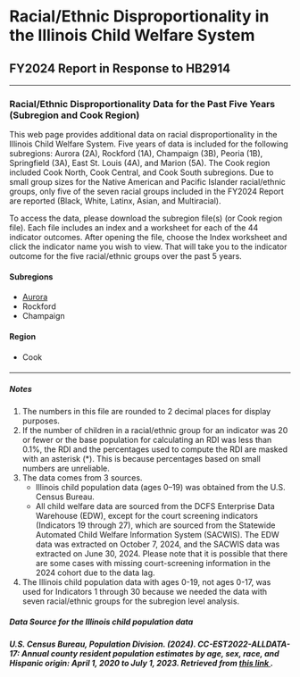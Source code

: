 # Racial/Ethnic Disproportionality in the Illinois Child Welfare System #
## FY2024 Report in Response to HB2914 ##
---
### Racial/Ethnic Disproportionality Data for the Past Five Years (Subregion and Cook Region) ###
<p>
This web page provides additional data on racial disproportionality in the Illinois Child Welfare System. Five years of data is included for the following subregions: Aurora (2A), Rockford (1A), Champaign (3B), Peoria (1B), Springfield (3A), East St. Louis (4A), and Marion (5A). The Cook region included Cook North, Cook Central, and Cook South subregions. Due to small group sizes for the Native American and Pacific Islander racial/ethnic groups, only five of the seven racial groups included in the FY2024 Report are reported (Black, White, Latinx, Asian, and Multiracial).
</p>
<p>To access the data, please download the subregion file(s) (or Cook region file). Each file includes an index and a worksheet for each of the 44 indicator outcomes. After opening the file, choose the Index worksheet and click the indicator name you wish to view. That will take you to the indicator outcome for the five racial/ethnic groups over the past 5 years. </p>

#### Subregions ####
####
* <a href="https://cloud.cfrc.illinois.edu/index.php/s/jAkqYD6nx8TpnjN"> Aurora </a>
* Rockford
* Champaign
####
#### Region ####
####
* Cook
####
---
##### Notes ######
1. The numbers in this file are rounded to 2 decimal places for display purposes. 
2. If the number of children in a racial/ethnic group for an indicator was 20 or fewer or the base population for calculating an RDI was less than 0.1%, the RDI and the percentages used to compute the RDI are masked with an asterisk (*). This is because percentages based on small numbers are unreliable.
3. The data comes from 3 sources.
   - Illinois child population data (ages 0–19) was obtained from the U.S. Census Bureau.
   - All child welfare data are sourced from the DCFS Enterprise Data Warehouse (EDW), except for the court screening indicators (Indicators 19 through 27), which are sourced from the Statewide Automated Child Welfare Information System (SACWIS). The EDW data was extracted on October 7, 2024, and the SACWIS data was extracted on June 30, 2024. Please note that it is possible that there are some cases with missing court-screening information in the 2024 cohort due to the data lag.
4. The Illinois child population data with ages 0-19, not ages 0-17, was used for Indicators 1 through 30 because we needed the data with seven racial/ethnic groups for the subregion level analysis.
##### Data Source for the Illinois child population data #####
##### U.S. Census Bureau, Population Division. (2024). CC-EST2022-ALLDATA-17: Annual county resident population estimates by age, sex, race, and Hispanic origin: April 1, 2020 to July 1, 2023. Retrieved from <a href="https://www2.census.gov/programs-surveys/popest/datasets/2020-2023/counties/asrh/"> this link </a>. #####


